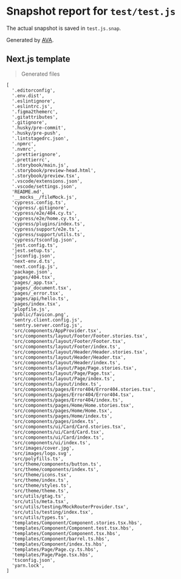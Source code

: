 # Snapshot report for `test/test.js`

The actual snapshot is saved in `test.js.snap`.

Generated by [AVA](https://avajs.dev).

## Next.js template

> Generated files

    [
      '.editorconfig',
      '.env.dist',
      '.eslintignore',
      '.eslintrc.js',
      '.figma2themerc',
      '.gitattributes',
      '.gitignore',
      '.husky/pre-commit',
      '.husky/pre-push',
      '.lintstagedrc.json',
      '.npmrc',
      '.nvmrc',
      '.prettierignore',
      '.prettierrc',
      '.storybook/main.js',
      '.storybook/preview-head.html',
      '.storybook/preview.tsx',
      '.vscode/extensions.json',
      '.vscode/settings.json',
      'README.md',
      '__mocks__/fileMock.js',
      'cypress.config.ts',
      'cypress/.gitignore',
      'cypress/e2e/404.cy.ts',
      'cypress/e2e/home.cy.ts',
      'cypress/plugins/index.ts',
      'cypress/support/e2e.ts',
      'cypress/support/utils.ts',
      'cypress/tsconfig.json',
      'jest.config.ts',
      'jest.setup.ts',
      'jsconfig.json',
      'next-env.d.ts',
      'next.config.js',
      'package.json',
      'pages/404.tsx',
      'pages/_app.tsx',
      'pages/_document.tsx',
      'pages/_error.tsx',
      'pages/api/hello.ts',
      'pages/index.tsx',
      'plopfile.js',
      'public/favicon.png',
      'sentry.client.config.js',
      'sentry.server.config.js',
      'src/components/AppProvider.tsx',
      'src/components/layout/Footer/Footer.stories.tsx',
      'src/components/layout/Footer/Footer.tsx',
      'src/components/layout/Footer/index.ts',
      'src/components/layout/Header/Header.stories.tsx',
      'src/components/layout/Header/Header.tsx',
      'src/components/layout/Header/index.ts',
      'src/components/layout/Page/Page.stories.tsx',
      'src/components/layout/Page/Page.tsx',
      'src/components/layout/Page/index.ts',
      'src/components/layout/index.ts',
      'src/components/pages/Error404/Error404.stories.tsx',
      'src/components/pages/Error404/Error404.tsx',
      'src/components/pages/Error404/index.ts',
      'src/components/pages/Home/Home.stories.tsx',
      'src/components/pages/Home/Home.tsx',
      'src/components/pages/Home/index.ts',
      'src/components/pages/index.ts',
      'src/components/ui/Card/Card.stories.tsx',
      'src/components/ui/Card/Card.tsx',
      'src/components/ui/Card/index.ts',
      'src/components/ui/index.ts',
      'src/images/cover.jpg',
      'src/images/logo.svg',
      'src/polyfills.ts',
      'src/theme/components/button.ts',
      'src/theme/components/index.ts',
      'src/theme/icons.tsx',
      'src/theme/index.ts',
      'src/theme/styles.ts',
      'src/theme/theme.ts',
      'src/utils/gtag.ts',
      'src/utils/meta.tsx',
      'src/utils/testing/MockRouterProvider.tsx',
      'src/utils/testing/index.tsx',
      'src/utils/types.ts',
      'templates/Component/Component.stories.tsx.hbs',
      'templates/Component/Component.test.tsx.hbs',
      'templates/Component/Component.tsx.hbs',
      'templates/Component/barrel.ts.hbs',
      'templates/Component/index.ts.hbs',
      'templates/Page/Page.cy.ts.hbs',
      'templates/Page/Page.tsx.hbs',
      'tsconfig.json',
      'yarn.lock',
    ]
